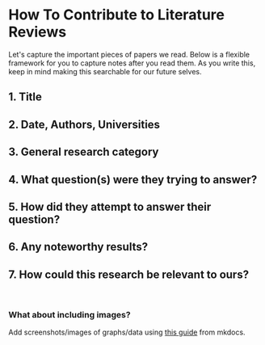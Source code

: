 # How To Contribute to Literature Reviews  
Let's capture the important pieces of papers we read. Below is a flexible framework for you to capture notes after you read them. As you write this, keep in mind making this searchable for our future selves.
## 1. Title
## 2. Date, Authors, Universities
## 3. General research category
## 4. What question(s) were they trying to answer?
## 5. How did they attempt to answer their question?
## 6. Any noteworthy results?
## 7. How could this research be relevant to ours?

<p>&nbsp;</p>

### What about including images?
Add screenshots/images of graphs/data using [this guide](https://squidfunk.github.io/mkdocs-material/reference/images/?h=images) from mkdocs. 